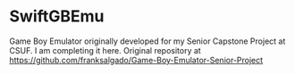 # SwiftGBEmu
Game Boy Emulator originally developed for my Senior Capstone Project at CSUF. I am completing it here. Original repository at https://github.com/franksalgado/Game-Boy-Emulator-Senior-Project
